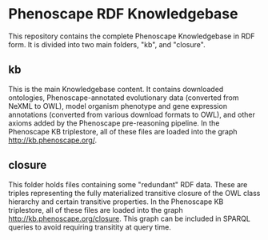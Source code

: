 Phenoscape RDF Knowledgebase
============================

This repository contains the complete Phenoscape Knowledgebase in RDF form. It is divided into two main folders, "kb", and "closure".

kb
--

This is the main Knowledgebase content. It contains downloaded ontologies, Phenoscape-annotated evolutionary data (converted from NeXML to OWL), model organism phenotype and gene expression annotations (converted from various download formats to OWL), and other axioms added by the Phenoscape pre-reasoning pipeline. In the Phenoscape KB triplestore, all of these files are loaded into the graph <http://kb.phenoscape.org/>.

closure
-------

This folder holds files containing some "redundant" RDF data. These are triples representing the fully materialized transitive closure of the OWL class hierarchy and certain transitive properties. In the Phenoscape KB triplestore, all of these files are loaded into the graph <http://kb.phenoscape.org/closure>. This graph can be included in SPARQL queries to avoid requiring transitity at query time.
